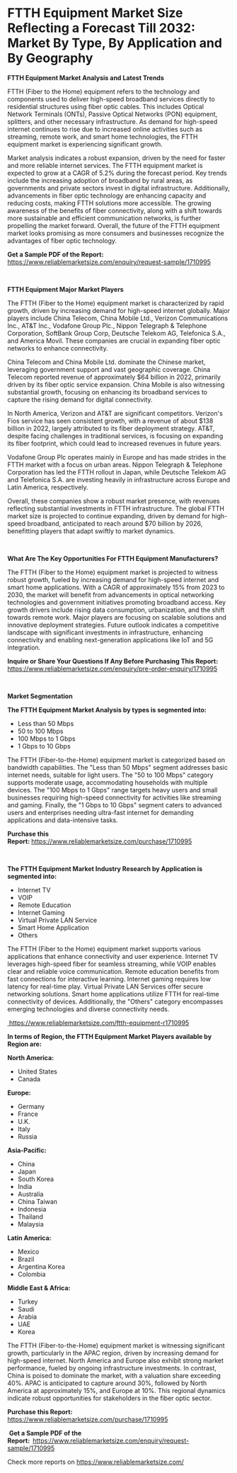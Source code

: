 <p><h1>FTTH Equipment Market Size Reflecting a Forecast Till 2032: Market By Type, By Application and By Geography</h1></p><p><strong>FTTH Equipment Market Analysis and Latest Trends</strong></p>
<p><p>FTTH (Fiber to the Home) equipment refers to the technology and components used to deliver high-speed broadband services directly to residential structures using fiber optic cables. This includes Optical Network Terminals (ONTs), Passive Optical Networks (PON) equipment, splitters, and other necessary infrastructure. As demand for high-speed internet continues to rise due to increased online activities such as streaming, remote work, and smart home technologies, the FTTH equipment market is experiencing significant growth.</p><p>Market analysis indicates a robust expansion, driven by the need for faster and more reliable internet services. The FTTH equipment market is expected to grow at a CAGR of 5.2% during the forecast period. Key trends include the increasing adoption of broadband by rural areas, as governments and private sectors invest in digital infrastructure. Additionally, advancements in fiber optic technology are enhancing capacity and reducing costs, making FTTH solutions more accessible. The growing awareness of the benefits of fiber connectivity, along with a shift towards more sustainable and efficient communication networks, is further propelling the market forward. Overall, the future of the FTTH equipment market looks promising as more consumers and businesses recognize the advantages of fiber optic technology.</p></p>
<p><strong>Get a Sample PDF of the Report:&nbsp;</strong> <a href="https://www.reliablemarketsize.com/enquiry/request-sample/1710995?utm_campaign=3382&utm_medium=2&utm_source=Github&utm_content=ia&utm_term=27032025&utm_id=ftth-equipment">https://www.reliablemarketsize.com/enquiry/request-sample/1710995</a></p>
<p>&nbsp;</p>
<p><strong>FTTH Equipment Major Market Players</strong></p>
<p><p>The FTTH (Fiber to the Home) equipment market is characterized by rapid growth, driven by increasing demand for high-speed internet globally. Major players include China Telecom, China Mobile Ltd., Verizon Communications Inc., AT&T Inc., Vodafone Group Plc., Nippon Telegraph & Telephone Corporation, SoftBank Group Corp, Deutsche Telekom AG, Telefonica S.A., and America Movil. These companies are crucial in expanding fiber optic networks to enhance connectivity.</p><p>China Telecom and China Mobile Ltd. dominate the Chinese market, leveraging government support and vast geographic coverage. China Telecom reported revenue of approximately $64 billion in 2022, primarily driven by its fiber optic service expansion. China Mobile is also witnessing substantial growth, focusing on enhancing its broadband services to capture the rising demand for digital connectivity.</p><p>In North America, Verizon and AT&T are significant competitors. Verizon's Fios service has seen consistent growth, with a revenue of about $138 billion in 2022, largely attributed to its fiber deployment strategy. AT&T, despite facing challenges in traditional services, is focusing on expanding its fiber footprint, which could lead to increased revenues in future years.</p><p>Vodafone Group Plc operates mainly in Europe and has made strides in the FTTH market with a focus on urban areas. Nippon Telegraph & Telephone Corporation has led the FTTH rollout in Japan, while Deutsche Telekom AG and Telefonica S.A. are investing heavily in infrastructure across Europe and Latin America, respectively.</p><p>Overall, these companies show a robust market presence, with revenues reflecting substantial investments in FTTH infrastructure. The global FTTH market size is projected to continue expanding, driven by demand for high-speed broadband, anticipated to reach around $70 billion by 2026, benefitting players that adapt swiftly to market dynamics.</p></p>
<p>&nbsp;</p>
<p><strong>What Are The Key Opportunities For FTTH Equipment Manufacturers?</strong></p>
<p><p>The FTTH (Fiber to the Home) equipment market is projected to witness robust growth, fueled by increasing demand for high-speed internet and smart home applications. With a CAGR of approximately 15% from 2023 to 2030, the market will benefit from advancements in optical networking technologies and government initiatives promoting broadband access. Key growth drivers include rising data consumption, urbanization, and the shift towards remote work. Major players are focusing on scalable solutions and innovative deployment strategies. Future outlook indicates a competitive landscape with significant investments in infrastructure, enhancing connectivity and enabling next-generation applications like IoT and 5G integration.</p></p>
<p><strong>Inquire or Share Your Questions If Any Before Purchasing This Report:</strong> <a href="https://www.reliablemarketsize.com/enquiry/pre-order-enquiry/1710995?utm_campaign=3382&utm_medium=2&utm_source=Github&utm_content=ia&utm_term=27032025&utm_id=ftth-equipment">https://www.reliablemarketsize.com/enquiry/pre-order-enquiry/1710995</a></p>
<p>&nbsp;</p>
<p><strong>Market Segmentation</strong></p>
<p><strong>The FTTH Equipment Market Analysis by types is segmented into:</strong></p>
<p><ul><li>Less than 50 Mbps</li><li>50 to 100 Mbps</li><li>100 Mbps to 1 Gbps</li><li>1 Gbps to 10 Gbps</li></ul></p>
<p><p>The FTTH (Fiber-to-the-Home) equipment market is categorized based on bandwidth capabilities. The "Less than 50 Mbps" segment addresses basic internet needs, suitable for light users. The "50 to 100 Mbps" category supports moderate usage, accommodating households with multiple devices. The "100 Mbps to 1 Gbps" range targets heavy users and small businesses requiring high-speed connectivity for activities like streaming and gaming. Finally, the "1 Gbps to 10 Gbps" segment caters to advanced users and enterprises needing ultra-fast internet for demanding applications and data-intensive tasks.</p></p>
<p><strong>Purchase this Report:&nbsp;</strong><a href="https://www.reliablemarketsize.com/purchase/1710995?utm_campaign=3382&utm_medium=2&utm_source=Github&utm_content=ia&utm_term=27032025&utm_id=ftth-equipment">https://www.reliablemarketsize.com/purchase/1710995</a></p>
<p>&nbsp;</p>
<p><strong>The FTTH Equipment Market Industry Research by Application is segmented into:</strong></p>
<p><ul><li>Internet TV</li><li>VOIP</li><li>Remote Education</li><li>Internet Gaming</li><li>Virtual Private LAN Service</li><li>Smart Home Application</li><li>Others</li></ul></p>
<p><p>The FTTH (Fiber to the Home) equipment market supports various applications that enhance connectivity and user experience. Internet TV leverages high-speed fiber for seamless streaming, while VOIP enables clear and reliable voice communication. Remote education benefits from fast connections for interactive learning. Internet gaming requires low latency for real-time play. Virtual Private LAN Services offer secure networking solutions. Smart home applications utilize FTTH for real-time connectivity of devices. Additionally, the "Others" category encompasses emerging technologies and diverse connectivity needs.</p></p>
<p><a href="https://www.reliablemarketsize.com/ftth-equipment-r1710995?utm_campaign=3382&utm_medium=2&utm_source=Github&utm_content=ia&utm_term=27032025&utm_id=ftth-equipment">&nbsp;https://www.reliablemarketsize.com/ftth-equipment-r1710995</a></p>
<p><strong>In terms of Region, the FTTH Equipment Market Players available by Region are:</strong></p>
<p>
    <p> <strong> North America: </strong>
        <ul>
            <li>United States</li>
            <li>Canada</li>
        </ul>
        </p> 
    <p> <strong> Europe: </strong>
        <ul>
            <li>Germany</li>
            <li>France</li>
            <li>U.K.</li>
            <li>Italy</li>
            <li>Russia</li>
        </ul>
        </p> 
    <p> <strong> Asia-Pacific: </strong>
        <ul>
            <li>China</li>
            <li>Japan</li>
            <li>South Korea</li>
            <li>India</li>
            <li>Australia</li>
            <li>China Taiwan</li>
            <li>Indonesia</li>
            <li>Thailand</li>
            <li>Malaysia</li>
        </ul>
        </p> 
    <p> <strong> Latin America: </strong>
        <ul>
            <li>Mexico</li>
            <li>Brazil</li>
            <li>Argentina Korea</li>
            <li>Colombia</li>
        </ul>
        </p> 
    <p> <strong> Middle East & Africa: </strong>
        <ul>
            <li>Turkey</li>
            <li>Saudi</li>
            <li>Arabia</li>
            <li>UAE</li>
            <li>Korea</li>
        </ul>
    </p>
    </p>
<p><p>The FTTH (Fiber-to-the-Home) equipment market is witnessing significant growth, particularly in the APAC region, driven by increasing demand for high-speed internet. North America and Europe also exhibit strong market performance, fueled by ongoing infrastructure investments. In contrast, China is poised to dominate the market, with a valuation share exceeding 40%. APAC is anticipated to capture around 30%, followed by North America at approximately 15%, and Europe at 10%. This regional dynamics indicate robust opportunities for stakeholders in the fiber optic sector.</p></p>
<p><strong>Purchase this Report: </strong><a href="https://www.reliablemarketsize.com/purchase/1710995?utm_campaign=3382&utm_medium=2&utm_source=Github&utm_content=ia&utm_term=27032025&utm_id=ftth-equipment">https://www.reliablemarketsize.com/purchase/1710995</a></p>
<p>&nbsp;<strong>Get a Sample PDF of the Report:&nbsp;&nbsp;</strong><a href="https://www.reliablemarketsize.com/enquiry/request-sample/1710995?utm_campaign=3382&utm_medium=2&utm_source=Github&utm_content=ia&utm_term=27032025&utm_id=ftth-equipment">https://www.reliablemarketsize.com/enquiry/request-sample/1710995</a></p>
<p><strong></strong></p>
<p>Check more reports on <a href="https://www.reliablemarketsize.com/?utm_campaign=3382&utm_medium=2&utm_source=Github&utm_content=ia&utm_term=27032025&utm_id=ftth-equipment">https://www.reliablemarketsize.com/</a></p>